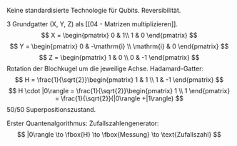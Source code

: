Keine standardisierte Technologie für Qubits.
Reversibilität.

3 Grundgatter (X, Y, Z) als [[04 - Matrizen multiplizieren]].
$$
X = \begin{pmatrix} 0  & 1\\ 1 & 0 \end{pmatrix} 
$$
$$
Y = \begin{pmatrix} 0  & -\mathrm{i} \\ \mathrm{i} & 0 \end{pmatrix} 
$$
$$
Z = \begin{pmatrix} 1  & 0 \\ 0 & -1 \end{pmatrix} 
$$
Rotation der Blochkugel um die jeweilige Achse.
Hadamard-Gatter: 
$$
H = \frac{1}{\sqrt{2}}\begin{pmatrix} 1  & 1 \\ 1 & -1 \end{pmatrix} 
$$
$$
H \cdot |0\rangle =  \frac{1}{\sqrt{2}}\begin{pmatrix} 1   \\ 1  \end{pmatrix}  = \frac{1}{\sqrt{2}}(|0\rangle +|1\rangle)
$$
50/50 Superpositionszustand.

Erster Quantenalgorithmus: Zufallszahlengenerator:
$$
|0\rangle \to \fbox{H} \to \fbox{Messung} \to \text{Zufallszahl}
$$
